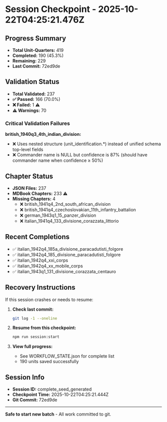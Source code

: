 # Session Checkpoint - 2025-10-22T04:25:21.476Z

## Progress Summary

- **Total Unit-Quarters:** 419
- **Completed:** 190 (45.3%)
- **Remaining:** 229
- **Last Commit:** 72ed9de

## Validation Status

- **Total Validated:** 237
- **✅ Passed:** 166 (70.0%)
- **❌ Failed:** 1 ⚠️
- **⚠️ Warnings:** 70

### Critical Validation Failures

**british_1940q3_4th_indian_division:**
  - ❌ Uses nested structure (unit_identification.*) instead of unified schema top-level fields
  - ❌ Commander name is NULL but confidence is 87% (should have commander name when confidence ≥ 50%)

## Chapter Status

- **JSON Files:** 237
- **MDBook Chapters:** 233 ⚠️
- **Missing Chapters:** 4
  - ❌ british_1941q4_2nd_south_african_division
  - ❌ british_1941q4_czechoslovakian_11th_infantry_battalion
  - ❌ german_1943q1_15_panzer_division
  - ❌ italian_1941q4_133_divisione_corazzata_littorio

## Recent Completions

- ✅ italian_1942q4_185a_divisione_paracadutisti_folgore
- ✅ italian_1942q4_185_divisione_paracadutisti_folgore
- ✅ italian_1942q4_xxi_corps
- ✅ italian_1942q4_xx_mobile_corps
- ✅ italian_1943q1_131_divisione_corazzata_centauro

## Recovery Instructions

If this session crashes or needs to resume:

1. **Check last commit:**
   ```bash
   git log -1 --oneline
   ```

2. **Resume from this checkpoint:**
   ```bash
   npm run session:start
   ```

3. **View full progress:**
   - See WORKFLOW_STATE.json for complete list
   - 190 units saved successfully

## Session Info

- **Session ID:** complete_seed_generated
- **Checkpoint Time:** 2025-10-22T04:25:21.444Z
- **Git Commit:** 72ed9de

---

**Safe to start new batch** - All work committed to git.
